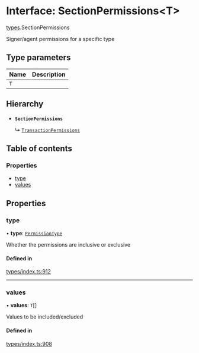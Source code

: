 # Interface: SectionPermissions<T\>

[types](../wiki/types).SectionPermissions

Signer/agent permissions for a specific type

## Type parameters

| Name | Description |
| :------ | :------ |
| `T` |  |

## Hierarchy

- **`SectionPermissions`**

  ↳ [`TransactionPermissions`](../wiki/types.TransactionPermissions)

## Table of contents

### Properties

- [type](../wiki/types.SectionPermissions#type)
- [values](../wiki/types.SectionPermissions#values)

## Properties

### type

• **type**: [`PermissionType`](../wiki/types.PermissionType)

Whether the permissions are inclusive or exclusive

#### Defined in

[types/index.ts:912](https://github.com/PolymeshAssociation/polymesh-sdk/blob/339b7503/src/types/index.ts#L912)

___

### values

• **values**: `T`[]

Values to be included/excluded

#### Defined in

[types/index.ts:908](https://github.com/PolymeshAssociation/polymesh-sdk/blob/339b7503/src/types/index.ts#L908)
